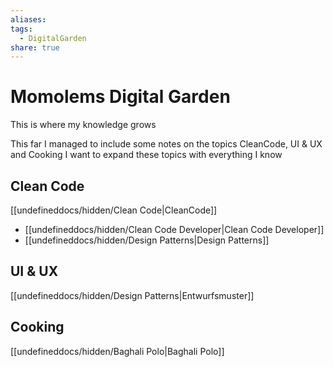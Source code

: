 ```yaml
---
aliases: 
tags:
  - DigitalGarden
share: true
---
```


# Momolems Digital Garden
This is where my knowledge grows

This far I managed to include some notes on the topics CleanCode, UI & UX and Cooking
I want to expand these topics with everything I know

## Clean Code
[[undefineddocs/hidden/Clean Code|CleanCode]]
- [[undefineddocs/hidden/Clean Code Developer|Clean Code Developer]]
- [[undefineddocs/hidden/Design Patterns|Design Patterns]]

## UI & UX
[[undefineddocs/hidden/Design Patterns|Entwurfsmuster]]

## Cooking
[[undefineddocs/hidden/Baghali Polo|Baghali Polo]]